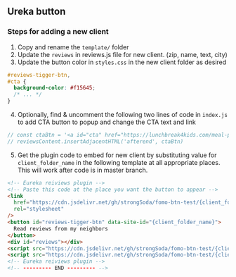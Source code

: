 ## Ureka button

### Steps for adding a new client

1. Copy and rename the `template/` folder
2. Update the `reviews` in reviews.js file for new client. (zip, name, text, city)
3. Update the button color in `styles.css` in the new client folder as desired

```css
#reviews-tigger-btn,
#cta {
  background-color: #f15645;
  /* ... */
}
```

4. Optionally, find & uncomment the following two lines of code in `index.js` to add CTA button to popup and change the CTA text and link

```javascript
// const ctaBtn = '<a id="cta" href="https://lunchbreak4kids.com/meal-plans/">Get Started</a>'
// reviewsContent.insertAdjacentHTML('afterend', ctaBtn)
```

5. Get the plugin code to embed for new client by substituting value for `client_folder_name` in the following template at all appropriate places. This will work after code is in master branch.

```html
<!-- Eureka reiviews plugin -->
<!-- Paste this code at the place you want the button to appear -->
<link
  href="https://cdn.jsdelivr.net/gh/strongSoda/fomo-btn-test/{client_folder_name}/styles.min.css"
  rel="stylesheet"
/>
<button id="reviews-tigger-btn" data-site-id="{client_folder_name}">
  Read reviews from my neighbors
</button>
<div id="reviews"></div>
<script src="https://cdn.jsdelivr.net/gh/strongSoda/fomo-btn-test/{client_folder_name}/reviews.min.js"></script>
<script src="https://cdn.jsdelivr.net/gh/strongSoda/fomo-btn-test/{client_folder_name}/index.min.js"></script>
<!-- Eureka reiviews plugin -->
<!-- --------- END --------- -->
```

